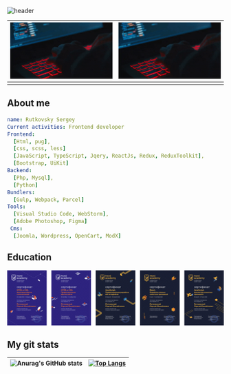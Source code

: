 ![header](https://capsule-render.vercel.app/api?type=waving&color=auto&height=200&text=Hello%20World!&desc=Let's%20get%20acquainted&animation=fadeIn)


| ![](https://github.com/doctorrsm/doctorrsm/blob/main/img/giphy.gif) | ![](https://github.com/doctorrsm/doctorrsm/blob/main/img/giphy.gif) |
|---------------------------------------------------------------------|---------------------------------------------------------------------|
|                                                                     |                                                                     |
## About me
```yaml
name: Rutkovsky Sergey
Current activities: Frontend developer
Frontend: 
  [Html, pug],
  [css, scss, less]
  [JavaScript, TypeScript, Jqery, ReactJs, Redux, ReduxToolkit],
  [Bootstrap, UiKit]
Backend:
  [Php, Mysql],
  [Python]
Bundlers:
  [Gulp, Webpack, Parcel]
Tools:
  [Visual Studio Code, WebStorm],
  [Adobe Photoshop, Figma]
 Cms:
  [Joomla, Wordpress, OpenCart, ModX]
```

## Education
![My education](https://github.com/doctorrsm/doctorrsm/blob/main/img/sertificates.png) 

## My git stats
| ![Anurag's GitHub stats](https://github-readme-stats.vercel.app/api?username=doctorrsm&show_icons=true&theme=radical) | [![Top Langs](https://github-readme-stats.vercel.app/api/top-langs/?username=anuraghazra&layout=compact)](https://github.com/anuraghazra/github-readme-stats) |
|-----------------------------------------------------------------------------------------------------------------------|---------------------------------------------------------------------------------------------------------------------------------------------------------------|

